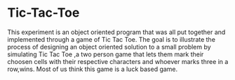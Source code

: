 # Tic-Tac-Toe
This experiment is an object oriented program that was all put together and implemented 
through a game of Tic Tac Toe. The goal is to illustrate the process of designing an object 
oriented solution to a small problem by simulating Tic Tac Toe ,a two person game that 
lets them mark their choosen cells with their respective characters and whoever marks three 
in a row,wins. Most of us think this game is a luck based game.
